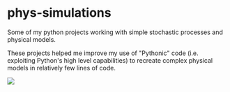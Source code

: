 # phys-simulations

Some of my python projects working with simple stochastic processes and physical models. 

These projects helped me improve my use of "Pythonic" code (i.e. exploiting Python's high level capabilities) to recreate complex physical models in relatively few lines of code. 


<img src="https://i.imgur.com/NgzaZuO.jpg">


